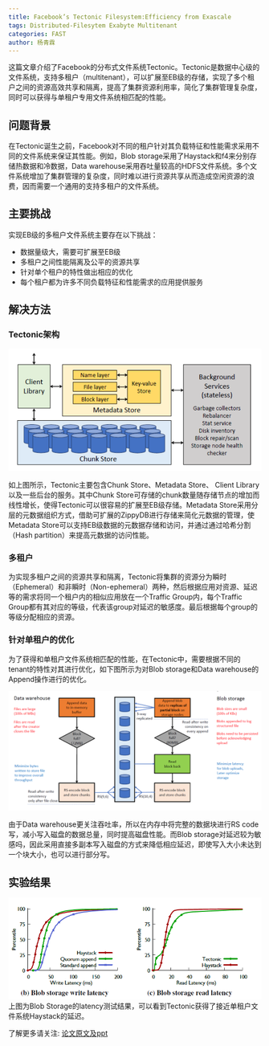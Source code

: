 ```yaml
---
title: Facebook’s Tectonic Filesystem:Efficiency from Exascale
tags: Distributed-Filesytem Exabyte Multitenant
categories: FAST
author: 杨青霖
---
```


这篇文章介绍了Facebook的分布式文件系统Tectonic。Tectonic是数据中心级的文件系统，支持多租户（multitenant），可以扩展至EB级的存储，实现了多个租户之间的资源高效共享和隔离，提高了集群资源利用率，简化了集群管理复杂度，同时可以获得与单租户专用文件系统相匹配的性能。

## 问题背景

在Tectonic诞生之前，Facebook对不同的租户针对其负载特征和性能需求采用不同的文件系统来保证其性能。例如，Blob storage采用了Haystack和f4来分别存储热数据和冷数据，Data warehouse采用吞吐量较高的HDFS文件系统。多个文件系统增加了集群管理的复杂度，同时难以进行资源共享从而造成空闲资源的浪费，因而需要一个通用的支持多租户的文件系统。

## 主要挑战

实现EB级的多租户文件系统主要存在以下挑战：
- 数据量级大，需要可扩展至EB级
- 多租户之间性能隔离及公平的资源共享
- 针对单个租户的特性做出相应的优化
- 每个租户都为许多不同负载特征和性能需求的应用提供服务

## 解决方法

### Tectonic架构

![avatar](arch.png)

如上图所示，Tectonic主要包含Chunk Store、Metadata Store、 Client Library以及一些后台的服务。其中Chunk Store可存储的chunk数量随存储节点的增加而线性增长，使得Tectonic可以很容易的扩展至EB级存储。Metadata Store采用分层的元数据组织方式，借助可扩展的ZippyDB进行存储来简化元数据的管理，使Metadata Store可以支持EB级数据的元数据存储和访问，并通过通过哈希分割（Hash partition）来提高元数据的访问性能。

### 多租户

为实现多租户之间的资源共享和隔离，Tectonic将集群的资源分为瞬时（Ephemeral）和非瞬时（Non-ephemeral）两种，然后根据应用对资源、延迟等的需求将同一个租户内的相似应用放在一个Traffic Group内，每个Traffic Group都有其对应的等级，代表该group对延迟的敏感度。最后根据每个group的等级分配相应的资源。

### 针对单租户的优化

为了获得和单租户文件系统相匹配的性能，在Tectonic中，需要根据不同的tenant的特性对其进行优化，如下图所示为对Blob storage和Data warehouse的Append操作进行的优化。

![avatar](append.png)

由于Data warehouse更关注吞吐率，所以在内存中将完整的数据块进行RS code写，减小写入磁盘的数据总量，同时提高磁盘性能。而Blob storage对延迟较为敏感吗，因此采用直接多副本写入磁盘的方式来降低相应延迟，即使写入大小未达到一个块大小，也可以进行部分写。

## 实验结果

![avatar](latency.png)
上图为Blob Storage的latency测试结果，可以看到Tectonic获得了接近单租户文件系统Haystack的延迟。
 
了解更多请关注: [论文原文及ppt](https://www.usenix.org/conference/fast21/presentation/pan) 
